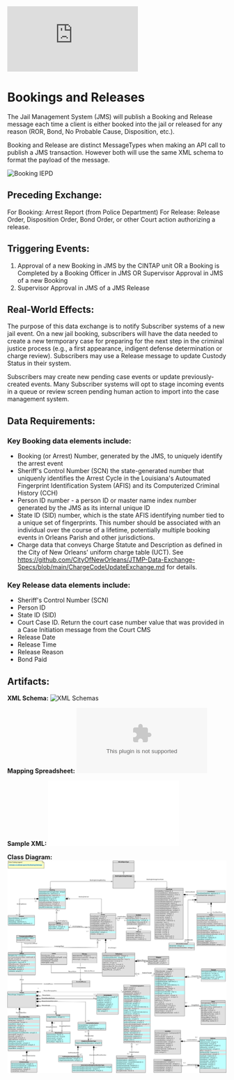 ![Return to the JTMP landing page](https://github.com/CityOfNewOrleans/JTMP-Data-Exchange-Specs/blob/main/README.md)

# Bookings and Releases

The Jail Management System (JMS) will publish a Booking and Release message each time a client is either booked  into the jail or released for any reason (ROR, Bond, No Probable Cause, Disposition, etc.).

Booking and Release are distinct MessageTypes when making an API call to publish a JMS transaction. However both will use the same XML schema to format the payload of the message. 

![Booking IEPD](schemas/booking_iepd)

## Preceding Exchange: 

For Booking: Arrest Report (from Police Department)​
For Release: Release Order, Disposition Order, Bond Order, or other Court action authorizing a release. 

## Triggering Events:

1. Approval of a new Booking in JMS by the CINTAP unit OR a Booking is Completed by a Booking Officer in JMS OR Supervisor Approval in JMS of a new Booking
2. Supervisor Approval in JMS of a JMS Release

## Real-World Effects: 

The purpose of this data exchange is to notify Subscriber systems of a new jail event. On a new jail booking, subscribers will have the data needed to create a new termporary case for preparing for the next step in the criminal justice process (e.g., a first appearance, indigent defense determination or charge review). Subscribers may use a Release message to update Custody Status in their system. 

Subscribers may create new pending case events or update previously-created events. Many Subscriber systems will opt to stage incoming events in a queue or review screen pending human action to import into the case management system. 

## Data Requirements:

### Key Booking data elements include:
- Booking (or Arrest) Number, generated by the JMS, to uniquely identify the arrest event
- Sheriff's Control Number (SCN) the state-generated number that uniquenly identifies the Arrest Cycle in the Louisiana's Autoumated Fingerprint Identification System (AFIS) and its Computerized Criminal History (CCH)
- Person ID number - a person ID or master name index number generated by the JMS as its internal unique ID
- State ID (SID) number, which is the state AFIS identifying number tied to a unique set of fingerprints. This number should be associated with an individual over the course of a lifetime, potentially multiple booking events in Orleans Parish and other jurisdictions.
- Charge data that conveys Charge Statute and Description as defined in the City of New Orleans' uniform charge table (UCT). See https://github.com/CityOfNewOrleans/JTMP-Data-Exchange-Specs/blob/main/ChargeCodeUpdateExchange.md for details.

### Key Release data elements include:
- Sheriff's Control Number (SCN)
- Person ID
- State ID (SID)
- Court Case ID. Return the court case number value that was provided in a Case Initiation message from the Court CMS
- Release Date
- Release Time
- Release Reason
- Bond Paid

## Artifacts:
**XML Schema:**
![XML Schemas](schemas/booking_iepd/api/xml_schema)

**Mapping Spreadsheet:**
![Mapping Spreadsheet](schemas/booking_iepd/artifacts/Booking_MappingSpreadsheet.xlsx)

**Sample XML:**
![Sample XML File](schemas/booking_iepd/examples/Annotated_Booking_Release.xml)

**Class Diagram:**
![Class Diagram](schemas/booking_iepd/artifacts/Booking_ClassDiagram.svg)

